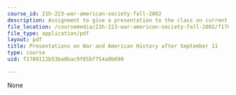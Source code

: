 ```yaml
---
course_id: 21h-223-war-american-society-fall-2002
description: Assignment to give a presentation to the class on current events.
file_location: /coursemedia/21h-223-war-american-society-fall-2002/f1709112b53ba0bac9f85bf754a9b690_war_preshand1102.pdf
file_type: application/pdf
layout: pdf
title: Presentations on War and American History after September 11
type: course
uid: f1709112b53ba0bac9f85bf754a9b690

---
```

None
